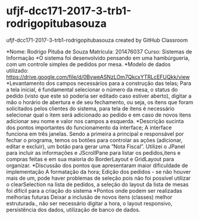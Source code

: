 # ufjf-dcc171-2017-3-trb1-rodrigopitubasouza
ufjf-dcc171-2017-3-trb1-rodrigopitubasouza created by GitHub Classroom

*Nome: Rodrigo Pituba de Souza Matrícula: 201476037 Curso: Sistemas de Informação
*O sistema foi desenvolvido pensando em uma hambúrgueria, com um controle simples de pedidos por mesa.
*Modelo de dados utilizado:  https://drive.google.com/file/d/0ByweASNzLOm7QkcxYTRLcEFUQkk/view
*Levantamento dos campos necessários para a construção das telas; Para a tela inicial, é fundamental selecionar o número da mesa, o status do pedido (visto que este só poderia ser editado caso estiver aberto), digitar a mão o horário de abertura e de seu fechamento, ou seja, os itens que foram solicitados pelos clientes do sistema, para tela de itens é necessário selecionar qual o item será adicionado ao pedido e em caso de novos itens adicionar seu nome e valor nos campos a esquerda.
*Descrição sucinta dos pontos importantes do funcionamento da interface; A interface funciona em três janelas. Sendo a primeira a principal e responsável por fechar o programa, temos os botões para controlar as ações (adicionar, editar e excluir), um botão para gerar uma “Nota Fiscal”. Utilizei o JPanel para incluir as informações e JScrollPane para listar os pedidos,itens e compras feitas e em sua maioria do BorderLayout e GridLayout para organizar.
*Discussão dos pontos que apresentaram maior dificuldade de implementação A formatação da hora; Edição dos pedidos - se não houver mais de um, pode haver problemas de seleção pois não foi possível utilizar o clearSelection na lista de pedidos, a seleção do layout da lista de mesas foi difícil para a criação do sistema
*Pontos onde podem ser realizadas melhorias futuras Deixar a inclusão de novos itens (classes) melhor estruturada., não ser necessário digitar a hora, o layout responsivo, persistência dos dados, utilização de banco de dados.
